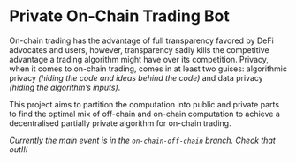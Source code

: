 # Private On-Chain Trading Bot

On-chain trading has the advantage of full transparency favored by DeFi advocates and users, however, transparency sadly kills the competitive advantage a trading algorithm might have over its competition. Privacy, when it comes to on-chain trading, comes in at least two guises: algorithmic privacy _(hiding the code and ideas behind the code)_ and data privacy _(hiding the algorithm’s inputs)_.

This project aims to partition the computation into public and private parts to find the optimal mix of off-chain and on-chain computation to achieve a decentralised partially private algorithm for on-chain trading.

*Currently the main event is in the `on-chain-off-chain` branch. Check that out!!!*
